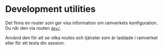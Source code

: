 Development utilities
==========================

Det finns en router som ger viss information om ramverkets konfiguration. Du når den via routen [`dev/`](dev).

Använd den för att se vilka routes och tjänster som är laddade i ramverket eller för att testa din session.

